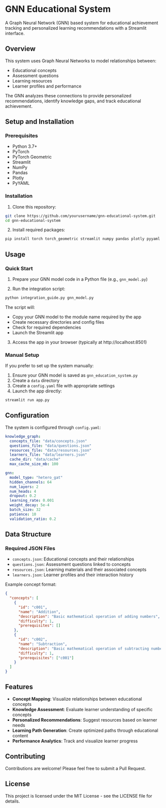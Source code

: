 # GNN Educational System

A Graph Neural Network (GNN) based system for educational achievement tracking and personalized learning recommendations with a Streamlit interface.

## Overview

This system uses Graph Neural Networks to model relationships between:
- Educational concepts
- Assessment questions
- Learning resources
- Learner profiles and performance

The GNN analyzes these connections to provide personalized recommendations, identify knowledge gaps, and track educational achievement.

## Setup and Installation

### Prerequisites

- Python 3.7+
- PyTorch
- PyTorch Geometric
- Streamlit
- NumPy
- Pandas
- Plotly
- PyYAML

### Installation

1. Clone this repository:
```bash
git clone https://github.com/yourusername/gnn-educational-system.git
cd gnn-educational-system
```

2. Install required packages:
```bash
pip install torch torch_geometric streamlit numpy pandas plotly pyyaml
```

## Usage

### Quick Start

1. Prepare your GNN model code in a Python file (e.g., `gnn_model.py`)

2. Run the integration script:
```bash
python integration_guide.py gnn_model.py
```

The script will:
- Copy your GNN model to the module name required by the app
- Create necessary directories and config files
- Check for required dependencies
- Launch the Streamlit app

3. Access the app in your browser (typically at http://localhost:8501)

### Manual Setup

If you prefer to set up the system manually:

1. Ensure your GNN model is saved as `gnn_education_system.py`
2. Create a `data` directory
3. Create a `config.yaml` file with appropriate settings
4. Launch the app directly:
```bash
streamlit run app.py
```

## Configuration

The system is configured through `config.yaml`:

```yaml
knowledge_graph:
  concepts_file: "data/concepts.json"
  questions_file: "data/questions.json"
  resources_file: "data/resources.json"
  learners_file: "data/learners.json"
  cache_dir: "data/cache"
  max_cache_size_mb: 100

gnn:
  model_type: "hetero_gat"
  hidden_channels: 64
  num_layers: 2
  num_heads: 4
  dropout: 0.2
  learning_rate: 0.001
  weight_decay: 5e-4
  batch_size: 32
  patience: 10
  validation_ratio: 0.2
```

## Data Structure

### Required JSON Files

- `concepts.json`: Educational concepts and their relationships
- `questions.json`: Assessment questions linked to concepts
- `resources.json`: Learning materials and their associated concepts
- `learners.json`: Learner profiles and their interaction history

Example concept format:
```json
{
  "concepts": [
    {
      "id": "c001",
      "name": "Addition",
      "description": "Basic mathematical operation of adding numbers",
      "difficulty": 1,
      "prerequisites": []
    },
    {
      "id": "c002",
      "name": "Subtraction",
      "description": "Basic mathematical operation of subtracting numbers",
      "difficulty": 1,
      "prerequisites": ["c001"]
    }
  ]
}
```

## Features

- **Concept Mapping**: Visualize relationships between educational concepts
- **Knowledge Assessment**: Evaluate learner understanding of specific concepts
- **Personalized Recommendations**: Suggest resources based on learner needs
- **Learning Path Generation**: Create optimized paths through educational content
- **Performance Analytics**: Track and visualize learner progress

## Contributing

Contributions are welcome! Please feel free to submit a Pull Request.

## License

This project is licensed under the MIT License - see the LICENSE file for details.